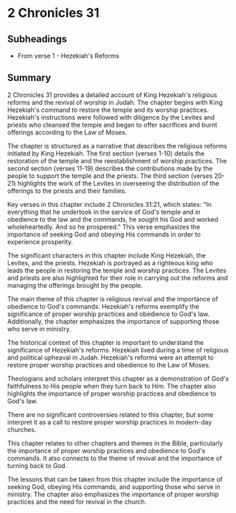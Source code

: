 # 2 Chronicles 31

## Subheadings

* From verse 1 - Hezekiah's Reforms

## Summary

2 Chronicles 31 provides a detailed account of King Hezekiah's religious reforms and the revival of worship in Judah. The chapter begins with King Hezekiah's command to restore the temple and its worship practices. Hezekiah's instructions were followed with diligence by the Levites and priests who cleansed the temple and began to offer sacrifices and burnt offerings according to the Law of Moses.

The chapter is structured as a narrative that describes the religious reforms initiated by King Hezekiah. The first section (verses 1-10) details the restoration of the temple and the reestablishment of worship practices. The second section (verses 11-19) describes the contributions made by the people to support the temple and the priests. The third section (verses 20-21) highlights the work of the Levites in overseeing the distribution of the offerings to the priests and their families.

Key verses in this chapter include 2 Chronicles 31:21, which states: "In everything that he undertook in the service of God's temple and in obedience to the law and the commands, he sought his God and worked wholeheartedly. And so he prospered." This verse emphasizes the importance of seeking God and obeying His commands in order to experience prosperity.

The significant characters in this chapter include King Hezekiah, the Levites, and the priests. Hezekiah is portrayed as a righteous king who leads the people in restoring the temple and worship practices. The Levites and priests are also highlighted for their role in carrying out the reforms and managing the offerings brought by the people.

The main theme of this chapter is religious revival and the importance of obedience to God's commands. Hezekiah's reforms exemplify the significance of proper worship practices and obedience to God's law. Additionally, the chapter emphasizes the importance of supporting those who serve in ministry.

The historical context of this chapter is important to understand the significance of Hezekiah's reforms. Hezekiah lived during a time of religious and political upheaval in Judah. Hezekiah's reforms were an attempt to restore proper worship practices and obedience to the Law of Moses.

Theologians and scholars interpret this chapter as a demonstration of God's faithfulness to His people when they turn back to Him. The chapter also highlights the importance of proper worship practices and obedience to God's law.

There are no significant controversies related to this chapter, but some interpret it as a call to restore proper worship practices in modern-day churches.

This chapter relates to other chapters and themes in the Bible, particularly the importance of proper worship practices and obedience to God's commands. It also connects to the theme of revival and the importance of turning back to God.

The lessons that can be taken from this chapter include the importance of seeking God, obeying His commands, and supporting those who serve in ministry. The chapter also emphasizes the importance of proper worship practices and the need for revival in the church.